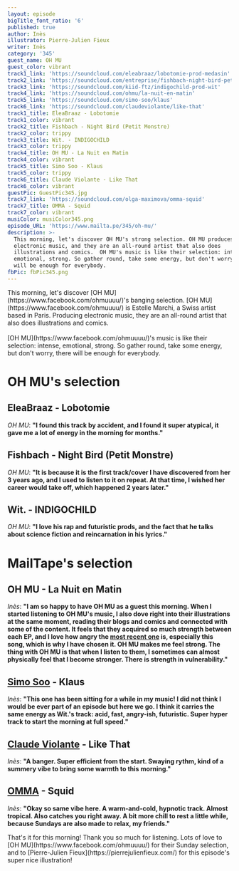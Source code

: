 ```yaml
---
layout: episode
bigTitle_font_ratio: '6'
published: true
author: Inès
illustrator: Pierre-Julien Fieux
writer: Inès
category: '345'
guest_name: OH MU
guest_color: vibrant
track1_link: 'https://soundcloud.com/eleabraaz/lobotomie-prod-medasin'
track2_link: 'https://soundcloud.com/entreprise/fishbach-night-bird-petit-monstre-1'
track3_link: 'https://soundcloud.com/kiid-ftz/indigochild-prod-wit'
track4_link: 'https://soundcloud.com/ohmu/la-nuit-en-matin'
track5_link: 'https://soundcloud.com/simo-soo/klaus'
track6_link: 'https://soundcloud.com/claudeviolante/like-that'
track1_title: EleaBraaz - Lobotomie
track1_color: vibrant
track2_title: Fishbach - Night Bird (Petit Monstre)
track2_color: trippy
track3_title: Wit. - INDIGOCHILD
track3_color: trippy
track4_title: OH MU - La Nuit en Matin
track4_color: vibrant
track5_title: Simo Soo - Klaus
track5_color: trippy
track6_title: Claude Violante - Like That
track6_color: vibrant
guestPic: GuestPic345.jpg
track7_link: 'https://soundcloud.com/olga-maximova/omma-squid'
track7_title: OMMA - Squid
track7_color: vibrant
musiColor: musiColor345.png
episode_URL: 'https://www.mailta.pe/345/oh-mu/'
description: >-
  This morning, let's discover OH MU's strong selection. OH MU produces
  electronic music, and they are an all-round artist that also does
  illustrations and comics.  OH MU's music is like their selection: intense,
  emotional, strong. So gather round, take some energy, but don't worry, there
  will be enough for everybody.
fbPic: fbPic345.png
---
```

<p id="introduction">This morning, let's discover [OH MU](https://www.facebook.com/ohmuuuu/)'s banging selection. [OH MU](https://www.facebook.com/ohmuuuu/) is Estelle Marchi, a Swiss artist based in Paris. Producing electronic music, they are an all-round artist that also does illustrations and comics.  
<br><br>
[OH MU](https://www.facebook.com/ohmuuuu/)'s music is like their selection: intense, emotional, strong. So gather round, take some energy, but don't worry, there will be enough for everybody. 
</p>

 
# OH MU's selection

## EleaBraaz - Lobotomie
_OH MU_: **"**I found this track by accident, and I found it super atypical, it gave me a lot of energy in the morning for months.**"**

## Fishbach - Night Bird (Petit Monstre)
_OH MU_: **"**It is because it is the first track/cover I have discovered from her 3 years ago, and I used to listen to it on repeat. At that time, I wished her career would take off, which happened 2 years later.**"**

## Wit. - INDIGOCHILD
_OH MU_: **"**I love his rap and futuristic prods, and the fact that he talks about science fiction and reincarnation in his lyrics.**"** 


# MailTape's selection

## OH MU - La Nuit en Matin 
_Inès_: **"**I am so happy to have OH MU as a guest this morning. When I started listening to OH MU's music, I also dove right into their illustrations at the same moment, reading their blogs and comics and connected with some of the content. It feels that they acquired so much strength between each EP, and I love how angry the [most recent one](https://ohmu.bandcamp.com/album/oh-mu) is, especially this song, which is why I have chosen it. OH MU makes me feel strong. The thing with OH MU is that when I listen to them, I sometimes can almost physically feel that I become stronger. There is strength in vulnerability.**"**

## [Simo Soo](https://www.facebook.com/simosoo/) - Klaus 
_Inès_: **"**This one has been sitting for a while in my music! I did not think I would be ever part of an episode but here we go. I think it carries the same energy as Wit.'s track: acid, fast, angry-ish, futuristic. Super hyper track to start the morning at full speed.**"**

## [Claude Violante](https://www.facebook.com/ClaudeViolante/) - Like That
_Inès_: **"**A banger. Super efficient from the start. Swaying rythm, kind of a summery vibe to bring some warmth to this morning.**"**

## [OMMA](https://www.facebook.com/ommamoscow/) - Squid
_Inès_: **"**Okay so same vibe here. A warm-and-cold, hypnotic track. Almost tropical. Also catches you right away. A bit more chill to rest a little while, because Sundays are also made to relax, my friends.**"**


<p id="outroduction">That's it for this morning! Thank you so much for listening. Lots of love to [OH MU](https://www.facebook.com/ohmuuuu/) for their Sunday selection, and to [Pierre-Julien Fieux](https://pierrejulienfieux.com/) for this episode's super nice illustration!</p>
